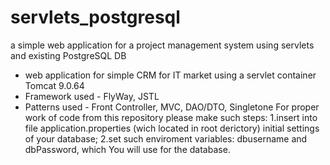 # servlets_postgresql
a simple web application for a project management system using servlets and existing PostgreSQL DB
-	web application for simple CRM for IT market using a servlet container Tomcat 9.0.64
- Framework used - FlyWay, JSTL
-	Patterns used - Front Controller, MVC, DAO/DTO, Singletone
For proper work of code from this repository please make such steps:
1.insert into file application.properties (wich located in root derictory) initial settings of your database;
2.set such enviroment variables: dbusername and dbPassword, which You will use for the database.

